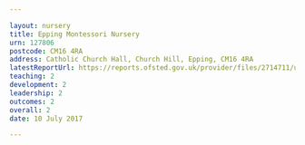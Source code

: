 ```yaml
---

layout: nursery
title: Epping Montessori Nursery
urn: 127806
postcode: CM16 4RA
address: Catholic Church Hall, Church Hill, Epping, CM16 4RA
latestReportUrl: https://reports.ofsted.gov.uk/provider/files/2714711/urn/127806.pdf
teaching: 2
development: 2
leadership: 2
outcomes: 2
overall: 2
date: 10 July 2017

---
```

